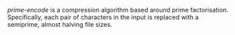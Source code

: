 *prime-encode* is a compression algorithm based around prime factorisation.
Specifically, each pair of characters in the input is replaced with a semiprime, almost halving
file sizes.
